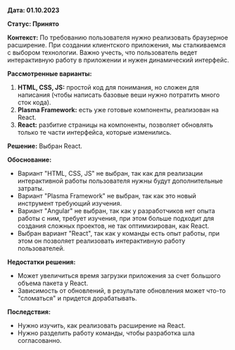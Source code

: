 **Дата: 01.10.2023** 

**Статус: Принято** 

**Контекст:**
По требованию пользователя нужно реализовать браузерное расширение.
При создании клиентского приложения, мы сталкиваемся с выбором технологии. Важно учесть, что пользователь ведет интерактивную работу в приложении и нужен динамический интерфейс.

**Рассмотренные варианты:**
1. **HTML, CSS, JS:** простой код для понимания, но сложен для написания (чтобы написать базовые веши нужно потратить много сток кода).
2. **Plasma Framework:** есть уже готовые компоненты, реализован на React.
3. **React:** разбитие страницы на компоненты, позволяет обновлять только те части интерфейса, которые изменились.

**Решение:** Выбран React.

**Обоснование:**
- Вариант "HTML, CSS, JS" не выбран, так как для реализации интерактивной работы пользователя нужны будут дополнительные затраты.
- Вариант "Plasma Framework" не выбран, так как это новый инструмент требующий изучения.
- Вариант "Angular" не выбран, так как у разработчиков нет опыта работы с ним, требует изучения, при этом больше подходит для создания сложных проектов, не так оптимизирован, как React.
- Выбран вариант "React", так как у команды есть опыт работы, при этом он позволяет реализовать интерактивную работу пользователей.

**Недостатки решения:**
- Может увеличиться время загрузки приложения за счет большого объема пакета у React.
- Зависимость от обновлений, в результате обновления может что-то "сломаться" и придется дорабатывать.

**Последствия:**
- Нужно изучить, как реализовать расширение на React.
- Нужно разделить работу команды, чтобы разработка шла согласованно.
